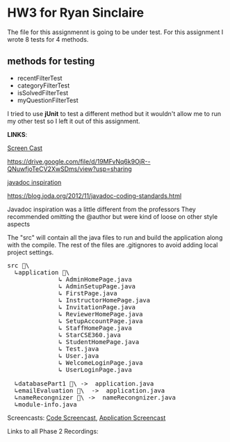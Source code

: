 # HW3 for Ryan Sinclaire

The file for this assignmennt is going to be under test.
For this assignment I wrote 8 tests for 4 methods.

## methods for testing
- recentFilterTest
- categoryFilterTest
- isSolvedFilterTest
- myQuestionFilterTest

I tried to use **jUnit** to test a different method but it wouldn't allow me to run my other test so I left it out of this assignment.

__LINKS__:

[Screen Cast](https://drive.google.com/file/d/19MFvNq6k9OjR--QNuwfjoTeCV2XwSDms/view?usp=sharing)  

https://drive.google.com/file/d/19MFvNq6k9OjR--QNuwfjoTeCV2XwSDms/view?usp=sharing

[javadoc inspiration](https://blog.joda.org/2012/11/javadoc-coding-standards.html) 

https://blog.joda.org/2012/11/javadoc-coding-standards.html

Javadoc inspiration was a little different from the professors
They recommended omitting the @author but were kind of loose on other style aspects



The "src" will contain all the java files to run and build the application along with the compile. The rest of the files are .gitignores to avoid adding local project settings.

<pre>
src 📁\
  ↳application 📁\
              ↳ AdminHomePage.java
              ↳ AdminSetupPage.java
              ↳ FirstPage.java
              ↳ InstructorHomePage.java
              ↳ InvitationPage.java
              ↳ ReviewerHomePage.java
              ↳ SetupAccountPage.java
              ↳ StaffHomePage.java
              ↳ StarCSE360.java
              ↳ StudentHomePage.java
              ↳ Test.java
              ↳ User.java
              ↳ WelcomeLoginPage.java
              ↳ UserLoginPage.java

  ↳databasePart1 📁\ ->  application.java
  ↳emailEvaluation 📁\  ->  application.java
  ↳nameRecongnizer 📁\ ->  nameRecongnizer.java
  ↳module-info.java
</pre>

  Screencasts:
    [Code Screencast](https://drive.google.com/file/d/1b70YJkPmOlLkCJO6ii89kb8dm99qFwf9/view?usp=sharing), 
    [Application Screencast](https://drive.google.com/file/d/1rxsIsPX6_Pe-i_yS2lK6iKa5lBYoLnkN/view?usp=sharing)

Links to all Phase 2 Recordings:
